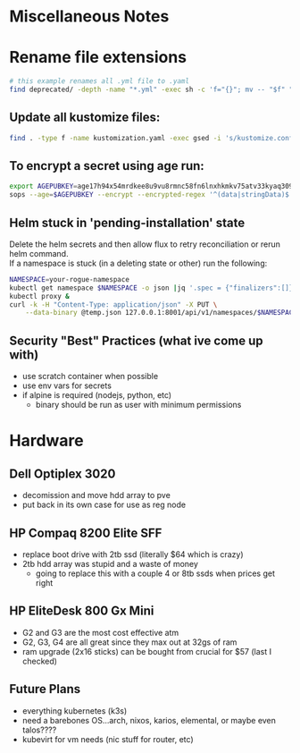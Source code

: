 # Miscellaneous Notes

# Rename file extensions
```bash
# this example renames all .yml file to .yaml
find deprecated/ -depth -name "*.yml" -exec sh -c 'f="{}"; mv -- "$f" "${f%.yml}.yaml"' \;
```

## Update all kustomize files:
```bash
find . -type f -name kustomization.yaml -exec gsed -i 's/kustomize.config.k8s.io\/v1beta1/kustomize.config.k8s.io\/v1/g' {} \;
```
## To encrypt a secret using age run: 
```bash
export AGEPUBKEY=age17h94x54mrdkee8u9vu8rmnc58fn6lnxhkmkv75atv33kyaq309xq6v5ffn
sops --age=$AGEPUBKEY --encrypt --encrypted-regex '^(data|stringData)$' --in-place <file>
```

## Helm stuck in 'pending-installation' state
Delete the helm secrets and then allow flux to retry reconciliation or rerun helm command.  
If a namespace is stuck (in a deleting state or other) run the following:
```bash
NAMESPACE=your-rogue-namespace
kubectl get namespace $NAMESPACE -o json |jq '.spec = {"finalizers":[]}' >temp.json
kubectl proxy &
curl -k -H "Content-Type: application/json" -X PUT \
    --data-binary @temp.json 127.0.0.1:8001/api/v1/namespaces/$NAMESPACE/finalize
```
## Security "Best" Practices (what ive come up with)
- use scratch container when possible
- use env vars for secrets
- if alpine is required (nodejs, python, etc)
    - binary should be run as user with minimum permissions

# Hardware

## Dell Optiplex 3020
- decomission and move hdd array to pve
- put back in its own case for use as reg node

## HP Compaq 8200 Elite SFF 
- replace boot drive with 2tb ssd (literally $64 which is crazy)
- 2tb hdd array was stupid and a waste of money
    - going to replace this with a couple 4 or 8tb ssds when prices get right

## HP EliteDesk 800 Gx Mini
- G2 and G3 are the most cost effective atm
- G2, G3, G4 are all great since they max out at 32gs of ram
- ram upgrade (2x16 sticks) can be bought from crucial for $57 (last I checked)

## Future Plans
- everything kubernetes (k3s)
- need a barebones OS...arch, nixos, karios, elemental, or maybe even talos????
- kubevirt for vm needs (nic stuff for router, etc)

